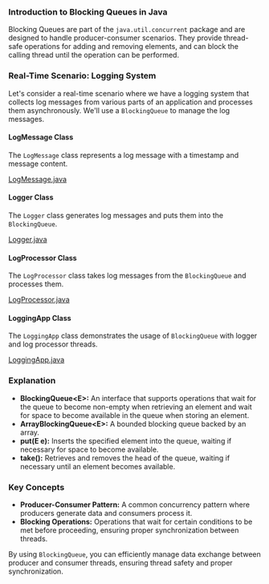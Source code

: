### Introduction to Blocking Queues in Java

Blocking Queues are part of the `java.util.concurrent` package and are designed to handle producer-consumer scenarios. They provide thread-safe operations for adding and removing elements, and can block the calling thread until the operation can be performed.

### Real-Time Scenario: Logging System

Let's consider a real-time scenario where we have a logging system that collects log messages from various parts of an application and processes them asynchronously. We'll use a `BlockingQueue` to manage the log messages.

#### LogMessage Class

The `LogMessage` class represents a log message with a timestamp and message content.

[LogMessage.java](../../java/src/awesome/lld/fundamentals/concurrency/blockingqueue/LogMessage.java)


#### Logger Class

The `Logger` class generates log messages and puts them into the `BlockingQueue`.

[Logger.java](../../java/src/awesome/lld/fundamentals/concurrency/blockingqueue/Logger.java)


#### LogProcessor Class

The `LogProcessor` class takes log messages from the `BlockingQueue` and processes them.

[LogProcessor.java](../../java/src/awesome/lld/fundamentals/concurrency/blockingqueue/LogProcessor.java)

#### LoggingApp Class

The `LoggingApp` class demonstrates the usage of `BlockingQueue` with logger and log processor threads.

[LoggingApp.java](../../java/src/awesome/lld/fundamentals/concurrency/blockingqueue/LoggingApp.java)

### Explanation

- **BlockingQueue\<E\>:** An interface that supports operations that wait for the queue to become non-empty when retrieving an element and wait for space to become available in the queue when storing an element.
- **ArrayBlockingQueue\<E\>:** A bounded blocking queue backed by an array.
- **put(E e):** Inserts the specified element into the queue, waiting if necessary for space to become available.
- **take():** Retrieves and removes the head of the queue, waiting if necessary until an element becomes available.

### Key Concepts

- **Producer-Consumer Pattern:** A common concurrency pattern where producers generate data and consumers process it.
- **Blocking Operations:** Operations that wait for certain conditions to be met before proceeding, ensuring proper synchronization between threads.

By using `BlockingQueue`, you can efficiently manage data exchange between producer and consumer threads, ensuring thread safety and proper synchronization.